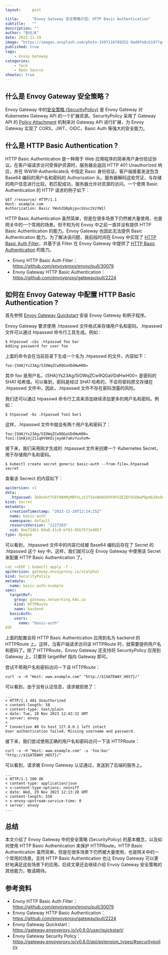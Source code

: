 ```yaml
---
layout:     post

title:      "Envoy Gateway 安全策略介绍: HTTP Basic Authentication"
subtitle:   ""
description: ""
author: "赵化冰"
date: 2023-11-29
image: "https://images.unsplash.com/photo-1597116789352-9ad0fe0cb197?q=80&w=3432&auto=format&fit=crop&ixlib=rb-4.0.3&ixid=M3wxMjA3fDB8MHxwaG90by1wYWdlfHx8fGVufDB8fHx8fA%3D%3D"
published: true
tags:
    - Envoy Gateway
categories:
    - Tech
    - Open Source
showtoc: true
---
```


## 什么是 Envoy Gateway 安全策略？

Envoy Gateway 中的[安全策略 (SecurityPolicy)](https://gateway.envoyproxy.io/v0.6.0/api/extension_types/#securitypolicy) 是 Envoy Gateway 对 Kubernetes Gateway API 的一个扩展资源。SecurityPolicy 采用了 Gateway API 的 [Policy Attachment](https://gateway-api.sigs.k8s.io/geps/gep-713/) 机制来对 Gateway API 进行扩展，为 Envoy Gateway 实现了 CORS，JWT，OIDC，Basic Auth 等强大的安全能力。

## 什么是 HTTP Basic Authentication ?

HTTP Basic Authentication 是一种用于 Web 应用程序的简单用户身份验证协议。在客户端请求访问受保护资源时，服务器会返回 HTTP 401 Unauthorized 响应，并在 WWW-Authenticate头 中指定 Basic 身份验证。客户端接着发送包含 Base64 编码的用户名和密码的 Authorization 头。服务器解码这些凭证，与存储的用户信息进行比较。若匹配成功，服务器允许对资源的访问。一个使用 Basic Authentication 的 HTTP 请求的例子如下：

```
GET /resource/ HTTP/1.1
Host: example.com
Authorization: Basic YWxhZGRpbjpvcGVuc2VzYW1l
```

HTTP Basic Authentication  虽然简单，但是在很多场景下仍然被大量使用，也是网关中的一个常用的场景。但不知为何 Envoy 中之前一直并没有提供 HTTP Basic Authentication 的能力。Envoy Gateway 也因此无法提供 Basic Authentication 能力。为了解决该问题，我前段时间在 Envoy 中实现了 [HTTP Basic Auth Filter](https://github.com/envoyproxy/envoy/pull/30079)，并基于该 Filter 在 Envoy Gateway 中提供了 [HTTP Basic Authentication](https://github.com/envoyproxy/gateway/pull/2224) 的能力。

* Envoy HTTP Basic Auth Filter：https://github.com/envoyproxy/envoy/pull/30079
* Envoy Gateway HTTP Basic Authentication：https://github.com/envoyproxy/gateway/pull/2224

## 如何在 Envoy Gateway 中配置 HTTP Basic Authentication ?

首先参照 [Envoy Gateway Quickstart](https://gateway.envoyproxy.io/v0.6.0/user/quickstart/) 安装 Envoy Gateway 和例子程序。

Envoy Gateway 要求使用 .htpasswd 文件格式来存储用户名和密码。.htpasswd 文件可以通过 htpasswd 命令行工具生成。例如：

```shell
$ htpasswd -cbs .htpasswd foo bar
Adding password for user foo
```

上面的命令会在当前目录下生成一个名为 .htpasswd 的文件，内容如下：

```
foo:{SHA}Ys23Ag/5IOWqZCw9QGaVDdHwH00=
```

其中 foo 是用户名，{SHA}Ys23Ag/5IOWqZCw9QGaVDdHwH00= 是密码的 SHA1 哈希值。可以看到，密码是经过 SHA1 哈希的，不会将密码原文存储在 .htpasswd 文件中。因此，.htpasswd 文件不存在密码泄露的风险。

我们还可以通过 htpasswd 命令行工具来添加继续添加更多的用户名和密码。例如：

```shell
$ htpasswd -bs .htpasswd foo1 bar1
```

这样，.htpasswd 文件中就会有两个用户名和密码了：

```
foo:{SHA}Ys23Ag/5IOWqZCw9QGaVDdHwH00=
foo1:{SHA}djZ11qHY0KOijeymK7aKvYuvhvM=
```

接下来，我们采用刚才生成的 .htpasswd 文件来创建一个 Kubernetes Secret，用于存储用户名和密码。

```shell
$ kubectl create secret generic basic-auth --from-file=.htpasswd
secret
```

查看该 Secrect 的内容如下：

```yaml
apiVersion: v1
data:
  .htpasswd: Zm9vOntTSEF9WXMyM0FnLzVJT1dxWkN3OVFHYVZEZEh3SDAwPQpmb28xOntTSEF9ZGpaMTFxSFkwS09pamV5bUs3YUt2WXV2aHZNPQo=
kind: Secret
metadata:
  creationTimestamp: "2023-11-28T12:24:25Z"
  name: basic-auth
  namespace: default
  resourceVersion: "2227303"
  uid: 0ee724b1-68a8-41c6-bf63-85b75f1e4857
type: Opaque
```

可以看到，.htpasswd 文件中的内容已经被 Base64 编码后存在了 Secret 的 .htpasswd 这个 key 中。这样，我们就可以在 Envoy Gateway 中使用该 Secret 来配置 HTTP Basic Authentication 了。

```yaml
cat <<EOF | kubectl apply -f -
apiVersion: gateway.envoyproxy.io/v1alpha1
kind: SecurityPolicy
metadata:
  name: basic-auth-example
spec:
  targetRef:
    group: gateway.networking.k8s.io
    kind: HTTPRoute
    name: backend
  basicAuth:
    users:
      name: "basic-auth"
EOF
```

上面的配置会将 HTTP Basic Authentication 应用到名为 backend 的 HTTPRoute 上。这样，当客户端请求访问该 HTTPRoute 时，就需要提供用户名和密码了。除了 HTTPRoute，Envoy Gateway 还支持将  SecurityPolicy 应用到 Gateway 上，只要将 targetRef 指向 Gateway 即可。

尝试不带用户名和密码访问一下该 HTTPRoute：

```shell
curl -v -H "Host: www.example.com" "http://${GATEWAY_HOST}/"
```

可以看到，由于没有认证信息，请求被拒绝了：

```shell
...
< HTTP/1.1 401 Unauthorized
< content-length: 58
< content-type: text/plain
< date: Tue, 28 Nov 2023 12:43:32 GMT
< server: envoy
<
* Connection #0 to host 127.0.0.1 left intact
User authentication failed. Missing username and password.
```

接下来，我们尝试使用正确的用户名和密码访问一下该 HTTPRoute：

```shell
curl -v -H "Host: www.example.com" -u 'foo:bar' "http://${GATEWAY_HOST}/"
```

可以看到，请求被 Envoy Gateway 认证通过，发送到了后端的服务上。

```shell
...
< HTTP/1.1 200 OK
< content-type: application/json
< x-content-type-options: nosniff
< date: Wed, 29 Nov 2023 12:13:28 GMT
< content-length: 556
< x-envoy-upstream-service-time: 0
< server: envoy
...
```

## 总结

本文介绍了 Envoy Gateway 中的安全策略 (SecurityPolicy) 的基本概念，以及如何使用 HTTP Basic Authentication 来保护 HTTPRoute。HTTP Basic Authentication 虽然简单，但是在很多场景下仍然被大量使用，也是网关中的一个常用的场景。支持 HTTP Basic Authentication 也让 Envoy Gateway 可以更好地满足这些场景下的应用。后续文章还会继续介绍 Envoy Gateway 安全策略的其他能力，敬请期待。

## 参考资料

* Envoy HTTP Basic Auth Filter：https://github.com/envoyproxy/envoy/pull/30079
* Envoy Gateway HTTP Basic Authentication：https://github.com/envoyproxy/gateway/pull/2224
* Envoy Gateway Quickstart：https://gateway.envoyproxy.io/v0.6.0/user/quickstart/
* Envoy Gateway Security Policy：https://gateway.envoyproxy.io/v0.6.0/api/extension_types/#securitypolicy


